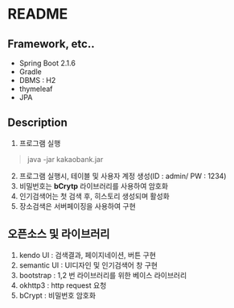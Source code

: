 # README  

## Framework, etc..
- Spring Boot 2.1.6  
- Gradle  
- DBMS : H2  
- thymeleaf
- JPA

## Description  
1. 프로그램 실행 
>java -jar kakaobank.jar

2. 프로그램 실행시, 테이블 및 사용자 계정 생성(ID : admin/ PW : 1234)
3. 비밀번호는 **bCrytp** 라이브러리를 사용하여 암호화
4. 인기검색어는 첫 검색 후, 히스토리 생성되며 활성화
5. 장소검색은 서버페이징을 사용하여 구현

## 오픈소스 및 라이브러리
1. kendo UI : 검색결과, 페이지네이션, 버튼 구현
2. semantic UI : UI디자인 및 인기검색어 창 구현
3. bootstrap : 1,2 번 라이브러리를 위한 베이스 라이브러리
4. okhttp3 : http request 요청 
5. bCrypt : 비밀번호 암호화
